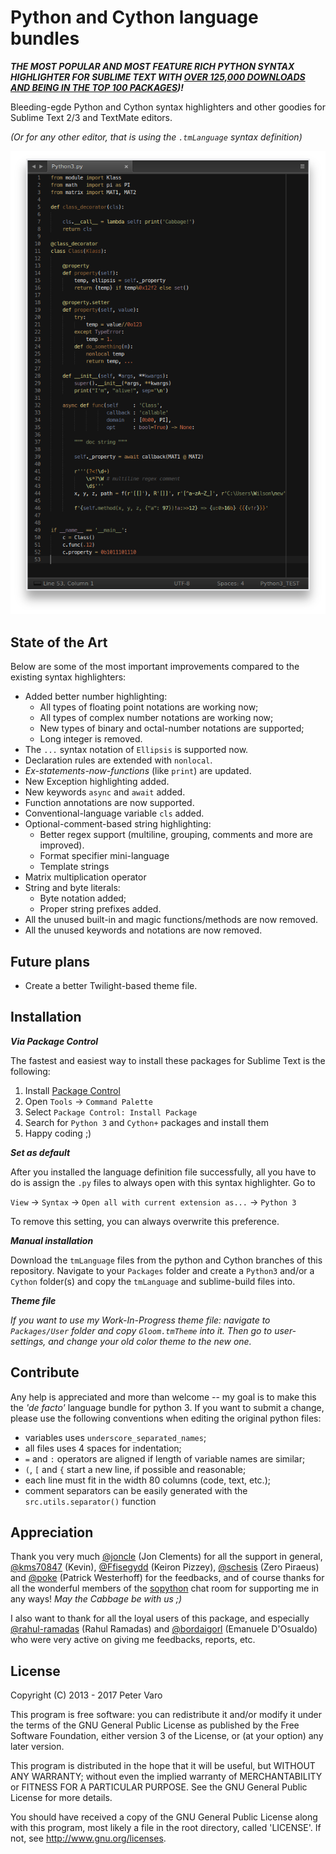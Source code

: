 Python and Cython language bundles
==================================

***THE MOST POPULAR AND MOST FEATURE RICH PYTHON SYNTAX HIGHLIGHTER FOR
SUBLIME TEXT WITH [OVER 125,000 DOWNLOADS AND BEING IN THE TOP 100 PACKAGES](
https://sublime.wbond.net/packages/Python%203))!***

Bleeding-egde Python and Cython syntax highlighters and other goodies for
Sublime Text 2/3 and TextMate editors.

*(Or for any other editor, that is using the `.tmLanguage` syntax definition)*

![Preview](img/preview.png)



State of the Art
----------------

Below are some of the most important improvements compared to the existing
syntax highlighters:

- Added better number highlighting:
	- All types of floating point notations are working now;
	- All types of complex number notations are working now;
	- New types of binary and octal-number notations are supported;
	- Long integer is removed.
- The `...` syntax notation of `Ellipsis` is supported now.
- Declaration rules are extended with `nonlocal`.
- *Ex-statements-now-functions* (like `print`) are updated.
- New Exception highlighting added.
- New keywords `async` and `await` added.
- Function annotations are now supported.
- Conventional-language variable `cls` added.
- Optional-comment-based string highlighting:
    - Better regex support (multiline, grouping, comments and more are improved).
    - Format specifier mini-language
    - Template strings
- Matrix multiplication operator
- String and byte literals:
	- Byte notation added;
	- Proper string prefixes added.
- All the unused built-in and magic functions/methods are now removed.
- All the unused keywords and notations are now removed.



Future plans
------------

- Create a better Twilight-based theme file.



Installation
------------

***Via Package Control***

The fastest and easiest way to install these packages for Sublime Text is the
following:

1. Install [Package Control](https://sublime.wbond.net/installation)
2. Open `Tools` → `Command Palette`
3. Select `Package Control: Install Package`
4. Search for `Python 3` and `Cython+` packages and install them
5. Happy coding ;)

***Set as default***

After you installed the language definition file successfully, all you have to
do is assign the `.py` files to always open with this syntax highlighter. Go to

`View` → `Syntax` → `Open all with current extension as...` → `Python 3`

To remove this setting, you can always overwrite this preference.

***Manual installation***

Download the `tmLanguage` files from the python and Cython branches of this
repository. Navigate to your `Packages` folder and create a `Python3` and/or a
`Cython` folder(s) and copy the `tmLanguage` and sublime-build files into.

***Theme file***

*If you want to use my Work-In-Progress theme file: navigate to `Packages/User`
folder and copy `Gloom.tmTheme` into it. Then go to user-settings, and change
your old color theme to the new one.*



Contribute
----------

Any help is appreciated and more than welcome -- my goal is to make this the
*'de facto'* language bundle for python 3. If you want to submit a change,
please use the following conventions when editing the original python files:

- variables uses `underscore_separated_names`;
- all files uses 4 spaces for indentation;
- `=` and `:` operators are aligned if length of variable names are similar;
- `(`, `[` and `{` start a new line, if possible and reasonable;
- each line must fit in the width 80 columns (code, text, etc.);
- comment separators can be easily generated with the `src.utils.separator()`
function



Appreciation
------------

Thank you very much [@joncle](https://github.com/joncle) (Jon Clements) for all
the support in general, [@kms70847](https://github.com/kms70847) (Kevin),
[@Ffisegydd](https://github.com/Ffisegydd) (Keiron Pizzey),
[@schesis](https://github.com/schesis) (Zero Piraeus) and
[@poke](https://github.com/poke) (Patrick Westerhoff) for the feedbacks, and of
course thanks for all the wonderful members of the
[sopython](http://sopython.com) chat room for supporting me in any ways! *May
the Cabbage be with us ;)*

I also want to thank for all the loyal users of this package, and especially
[@rahul-ramadas](https://github.com/rahul-ramadas) (Rahul Ramadas) and
[@bordaigorl](https://github.com/bordaigorl) (Emanuele D'Osualdo) who were
very active on giving me feedbacks, reports, etc.



License
-------

Copyright (C) 2013 - 2017 Peter Varo

This program is free software: you can redistribute it and/or modify it under
the terms of the GNU General Public License as published by the Free Software
Foundation, either version 3 of the License, or (at your option) any later
version.

This program is distributed in the hope that it will be useful, but WITHOUT ANY
WARRANTY; without even the implied warranty of MERCHANTABILITY or FITNESS FOR A
PARTICULAR PURPOSE. See the GNU General Public License for more details.

You should have received a copy of the GNU General Public License along with
this program, most likely a file in the root directory, called 'LICENSE'. If
not, see http://www.gnu.org/licenses.

